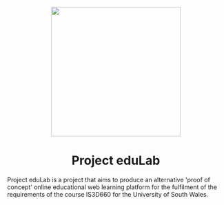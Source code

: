 <p align="center">
  <img src="https://cloud.michaelkeates.co.uk/apps/sharingpath/michaelkeates/Local/Documents/Studies/2022-2023%20USW%20Applied%20Computing/Modules/IS3D660%20Individual%20Project/Work/Dissertation/icon.png" width="300px" height="300px"/>
</p>
<h1 align="center">Project eduLab</h1>
<p align="center">

</p>
Project eduLab is a project that aims to produce an alternative 'proof of concept' online educational web learning platform for the fulfilment of the requirements of the course IS3D660 for the University of South Wales.
